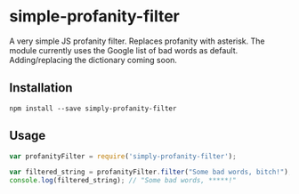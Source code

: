 # simple-profanity-filter

A very simple JS profanity filter. Replaces profanity with asterisk. The module currently uses the Google list of bad words as default. Adding/replacing the dictionary coming soon.

## Installation

```
npm install --save simply-profanity-filter
```

## Usage

```javascript
var profanityFilter = require('simply-profanity-filter');

var filtered_string = profanityFilter.filter("Some bad words, bitch!");
console.log(filtered_string); // "Some bad words, *****!"
```